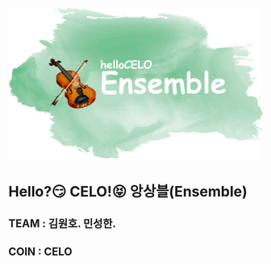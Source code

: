 <img src="./IMG/Hello_CELO.png">

# Hello?😏 CELO!😝 앙상블(Ensemble)

## TEAM : 김원호. 민성한.
## COIN : CELO
